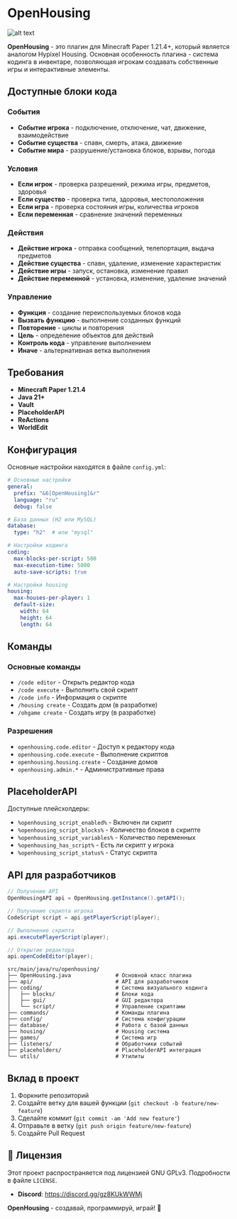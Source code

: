 # OpenHousing

![alt text](https://cdn.discordapp.com/attachments/1387010276204744766/1407771427221934090/ChatGPT_Image_20_._2025_._18_58_35.png?ex=68a750cf&is=68a5ff4f&hm=fca79d07fa1e15f4e6565024743aeea210187d71363b86126f0265472a413306&)

**OpenHousing** - это плагин для Minecraft Paper 1.21.4+, который является аналогом Hypixel Housing. Основная особенность плагина - система кодинга в инвентаре, позволяющая игрокам создавать собственные игры и интерактивные элементы.

## Доступные блоки кода

### События
- **Событие игрока** - подключение, отключение, чат, движение, взаимодействие
- **Событие существа** - спавн, смерть, атака, движение
- **Событие мира** - разрушение/установка блоков, взрывы, погода
### Условия
- **Если игрок** - проверка разрешений, режима игры, предметов, здоровья
- **Если существо** - проверка типа, здоровья, местоположения
- **Если игра** - проверка состояния игры, количества игроков
- **Если переменная** - сравнение значений переменных
### Действия
- **Действие игрока** - отправка сообщений, телепортация, выдача предметов
- **Действие существа** - спавн, удаление, изменение характеристик
- **Действие игры** - запуск, остановка, изменение правил
- **Действие переменной** - установка, изменение, удаление значений
### Управление
- **Функция** - создание переиспользуемых блоков кода
- **Вызвать функцию** - выполнение созданных функций
- **Повторение** - циклы и повторения
- **Цель** - определение объектов для действий
- **Контроль кода** - управление выполнением
- **Иначе** - альтернативная ветка выполнения

## Требования

- **Minecraft Paper 1.21.4**
- **Java 21+**
- **Vault** 
- **PlaceholderAPI** 
- **ReActions**
- **WorldEdit** 

## Конфигурация

Основные настройки находятся в файле `config.yml`:

```yaml
# Основные настройки
general:
  prefix: "&6[OpenHousing]&r"
  language: "ru"
  debug: false

# База данных (H2 или MySQL)
database:
  type: "h2"  # или "mysql"

# Настройки кодинга
coding:
  max-blocks-per-script: 500
  max-execution-time: 5000
  auto-save-scripts: true

# Настройки housing
housing:
  max-houses-per-player: 1
  default-size:
    width: 64
    height: 64
    length: 64
```

## Команды

### Основные команды
- `/code editor` - Открыть редактор кода
- `/code execute` - Выполнить свой скрипт
- `/code info` - Информация о скрипте
- `/housing create` - Создать дом (в разработке)
- `/ohgame create` - Создать игру (в разработке)

### Разрешения
- `openhousing.code.editor` - Доступ к редактору кода
- `openhousing.code.execute` - Выполнение скриптов
- `openhousing.housing.create` - Создание домов
- `openhousing.admin.*` - Административные права

## PlaceholderAPI

Доступные плейсхолдеры:
- `%openhousing_script_enabled%` - Включен ли скрипт
- `%openhousing_script_blocks%` - Количество блоков в скрипте
- `%openhousing_script_variables%` - Количество переменных
- `%openhousing_has_script%` - Есть ли скрипт у игрока
- `%openhousing_script_status%` - Статус скрипта

## API для разработчиков

```java
// Получение API
OpenHousingAPI api = OpenHousing.getInstance().getAPI();

// Получение скрипта игрока
CodeScript script = api.getPlayerScript(player);

// Выполнение скрипта
api.executePlayerScript(player);

// Открытие редактора
api.openCodeEditor(player);
```


```
src/main/java/ru/openhousing/
├── OpenHousing.java              # Основной класс плагина
├── api/                          # API для разработчиков
├── coding/                       # Система визуального кодинга
│   ├── blocks/                   # Блоки кода
│   ├── gui/                      # GUI редактора
│   └── script/                   # Управление скриптами
├── commands/                     # Команды плагина
├── config/                       # Система конфигурации
├── database/                     # Работа с базой данных
├── housing/                      # Housing система
├── games/                        # Система игр
├── listeners/                    # Обработчики событий
├── placeholders/                 # PlaceholderAPI интеграция
└── utils/                        # Утилиты
```

##  Вклад в проект

1. Форкните репозиторий
2. Создайте ветку для вашей функции (`git checkout -b feature/new-feature`)
3. Сделайте коммит (`git commit -am 'Add new feature'`)
4. Отправьте в ветку (`git push origin feature/new-feature`)
5. Создайте Pull Request

## 📝 Лицензия

Этот проект распространяется под лицензией GNU GPLv3. Подробности в файле `LICENSE`.

- **Discord**: https://discord.gg/gz8KUkWWMj


**OpenHousing** - создавай, программируй, играй! 🚀
